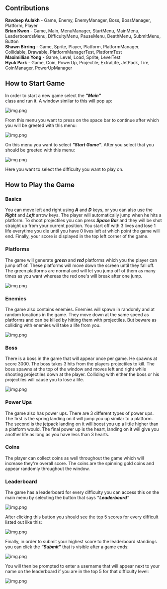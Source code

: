 ## Contributions
<b>Ravdeep Aulakh</b> - Game, Enemy, EnemyManager, Boss, BossManager, Platform, Player\
<b>Brian Kwon</b> - Game, Main, MenuManager, StartMenu, MainMenu, LeaderboardsMenu, DifficultyMenu, PauseMenu, DeathMenu, SubmitMenu, Button\
<b>Shawn Birring</b> - Game, Sprite, Player, Platform, PlatformManager, Collidable, Drawable, PlatformManagerTest, PlatformTest\
<b>Maximillian Yong</b> - Game, Level, Load, Sprite, LevelTest\
<b>Hyuk Park</b> - Game, Coin, PowerUp, Projectile, ExtraLife, JetPack, Tire, CoinManager, PowerUpManager

## How to Start Game
In order to start a new game select the *<b>"Main"</b>* \
class and run it. A window similar to this will pop up:

![img.png](Images/Mainmenu.png)

From this menu you want to press on the space bar to continue
after which you will be greeted with this menu:

![img.png](Images/MainMenu2.png)

On this menu you want to select *<b>"Start Game"</b>*.
After you select that you should be greeted with this menu:

![img.png](Images/DiffcultSelectReadme.png)

Here you want to select the difficulty you want to play on.

## How to Play the Game
### Basics
You can move left and right using <b>*A*</b> and
<b>*D*</b> keys, or you can also use the <b>*Right*</b>
and <b>*Left*</b> arrow keys. The player will automatically
jump when he hits a platform. To shoot projectiles you
can press <b>*Space Bar*</b> and they will be shot straight up
from your current position. You start off with 3 lives
and lose 1 life everytime you die until you have 0 lives
left at which point the game will end. Finally, your score 
is displayed in the top left corner of the game.

### Platforms
The game will generate *<b>green</b>* and *<b>red</b>* 
platforms which you the player can jump off of. These
platforms will move down the screen until they fall off.
The green platforms are normal and will let you 
jump off of them as many times as you want whereas 
the red one's will break after one jump.

![img.png](Images/PlatformReadme.png)

### Enemies
The game also contains enemies. Enemies will spawn in
randomly and at random locations in the game. They
move down at the same speed as platforms and can be
killed by hitting them with projectiles. But beware
as colliding with enemies will take a life from you.

![img.png](Images/EnemyReadme.png)

### Boss
There is a boss in the game that will appear once
per game. He spawns at score 3000. The boss takes
3 hits from the players projectiles to kill. The boss
spawns at the top of the window and moves left and right
while shooting projectiles down at the player. Colliding
with either the boss or his projectiles will cause you
to lose a life.

![img.png](Images/BossReadme.png)

### Power Ups
The game also has power ups. There are 3 different types
of power ups. The first is the spring landing on it will
jump you up similar to a platform. The second is the
jetpack landing on it will boost you up a little higher
than a platform would. The final power up is the heart,
landing on it will give you another life as long as you
have less than 3 hearts.

### Coins
The player can collect coins as well throughout
the game which will increase they're overall score.
The coins are the spinning gold coins and appear
randomly throughout the window.

### Leaderboard
The game has a leaderboard for every difficulty you
can access this on the main menu by selecting the button
that says <b>*"Leaderboard"*</b>

![img.png](Images/LeaderboardReadme.png)

After clicking this button you should see the top 5
scores for every difficult listed out like this: 

![img.png](Images/LeaderboardTop5.png)

Finally, in order to submit your highest score to the
leaderboard standings you can click the <b>*"Submit"*</b>
that is visible after a game ends: 

![img.png](Images/SubmitLeaderboard.png)

You will then be prompted to enter a username that will
appear next to your name on the leaderboard if you are
in the top 5 for that difficulty level:

![img.png](Images/NameLeaderboard.png)
